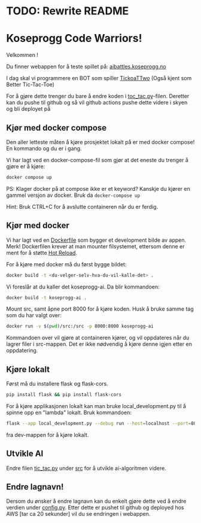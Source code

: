 # TODO: Rewrite README

# Koseprogg Code Warriors!

Velkommen <name-prefix>!

Du finner webappen for å teste spillet på: [aibattles.koseprogg.no](https://aibattles.koseprogg.no)

I dag skal vi programmere en BOT som spiller [TickoaTTwo](https://www.youtube.com/watch?v=ePxrVU4M9uA) (Også kjent som Better Tic-Tac-Toe)

For å gjøre dette trenger du bare å endre koden i [toc_tac.py](/src/tic_tac.py)-filen. Deretter kan du pushe til github og så vil github actions pushe dette videre i skyen og bli deployet på <function-name>

## Kjør med docker compose

Den aller letteste måten å kjøre prosjektet lokalt på er med docker compose! En kommando og du er i gang.

Vi har lagt ved en docker-compose-fil som gjør at det eneste du trenger å gjøre er å kjøre:

```bash
docker compose up
```

PS: Klager docker på at compose ikke er et keyword? Kanskje du kjører en gammel versjon av docker. Bruk da `docker-compose up`

Hint: Bruk CTRL+C for å avslutte containeren når du er ferdig.

## Kjør med docker

Vi har lagt ved en [Dockerfile](Dockerfile) som bygger et development bilde av appen.
Merk! Dockerfilen krever at man mounter filsystemet, ettersom denne er ment for å støtte [Hot Reload](https://learn.microsoft.com/en-us/visualstudio/debugger/hot-reload?view=vs-2022).

For å kjøre med docker må du først bygge bildet:

```bash
docker build -t <du-velger-selv-hva-du-vil-kalle-det> .
```

Vi foreslår at du kaller det koseprogg-ai. Da blir kommandoen:

```bash
docker build -t koseprogg-ai .
```

Mount src, samt åpne port 8000 for å kjøre koden. Husk å bruke samme tag som du har valgt over:

```bash
docker run -v $(pwd)/src:/src -p 8000:8000 koseprogg-ai
```

Kommandoen over vil gjøre at containeren kjører, og vil oppdateres når du lagrer filer i src-mappen. Det er ikke nødvendig å kjøre denne igjen etter en oppdatering.

## Kjøre lokalt

Først må du installere flask og flask-cors.

```bash
pip install flask && pip install flask-cors
```

For å kjøre applikasjonen lokalt kan man bruke local_development.py til å spinne opp en "lambda" lokalt.
Bruk kommandoen:

```bash
flask --app local_development.py --debug run --host=localhost --port=8000
```

fra dev-mappen for å kjøre lokalt.

## Utvikle AI

Endre filen [tic_tac.py](/src/tic_tac.py) under [src](/src) for å utvikle ai-algoritmen videre.

## Endre lagnavn!

Dersom du ønsker å endre lagnavn kan du enkelt gjøre dette ved å endre verdien under [config.py](/src/config.py). Etter dette er pushet til github og deployed hos AWS [tar ca 20 sekunder] vil du se endringen i webappen.
